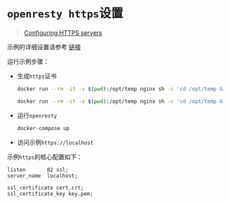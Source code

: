 # `openresty https`设置

> [Configuring HTTPS servers](http://nginx.org/en/docs/http/configuring_https_servers.html)

示例的详细设置请参考 [链接](https://gitee.com/dexterleslie/demonstration/tree/master/openresty/demo-https)

运行示例步骤：

- 生成`https`证书

  ```bash
  docker run --rm -it -v $(pwd):/opt/temp nginx sh -c 'cd /opt/temp && openssl req -out cert.csr -new -nodes -newkey rsa:2048 -keyout key.pem'
  
  docker run --rm -it -v $(pwd):/opt/temp nginx sh -c 'cd /opt/temp && openssl x509 -req -days 36500 -in cert.csr -signkey key.pem -out cert.crt && rm cert.csr'
  ```

- 运行`openresty`

  ```bash
  docker-compose up
  ```

- 访问示例`https://localhost`

示例`https`的核心配置如下：

```nginx
listen       82 ssl;
server_name  localhost;

ssl_certificate cert.crt;
ssl_certificate_key key.pem;
```

